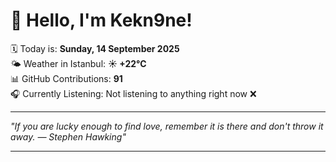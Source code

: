 # 👋 Hello, I'm Kekn9ne!

🗓️ Today is: **Sunday, 14 September 2025**  
🌤️ Weather in Istanbul: **☀️   +22°C**  
📊 GitHub Contributions: **91**  
🎧 Currently Listening: Not listening to anything right now ❌

---

_"If you are lucky enough to find love, remember it is there and don't throw it away. — *Stephen Hawking*"_

---
